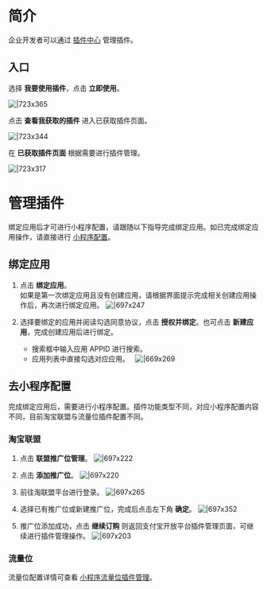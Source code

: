 
# 简介
企业开发者可以通过 [插件中心](https://open.alipay.com/plugin/index) 管理插件。

## 入口
选择 **我要使用插件**，点击 **立即使用**。

![|723x365](https://cdn.nlark.com/yuque/0/2021/png/179989/1640935717522-e6e47cef-7f8d-4680-bce3-b9360c9399f3.png)

点击 **查看我获取的插件** 进入已获取插件页面。

![|723x344](https://cdn.nlark.com/yuque/0/2021/png/179989/1640935118879-1a174e7a-3ced-49bf-945d-c7bf6822dd43.png)

在 **已获取插件页面** 根据需要进行插件管理。

![|723x317](https://cdn.nlark.com/yuque/0/2022/png/179989/1648610894880-bea5714e-efdb-485c-a5fd-ff6a18e35a7e.png)

# 管理插件
绑定应用后才可进行小程序配置，请跟随以下指导完成绑定应用。如已完成绑定应用操作，请直接进行 [小程序配置](https://opendocs.alipay.com/mini/plugin/publish-management#%E5%8E%BB%E5%B0%8F%E7%A8%8B%E5%BA%8F%E9%85%8D%E7%BD%AE)。

## 绑定应用

1. 点击 **绑定应用**。<br/>
如果是第一次绑定应用且没有创建应用，请根据界面提示完成相关创建应用操作后，再次进行绑定应用。
![|697x247](https://cdn.nlark.com/yuque/0/2022/png/179989/1648620522822-7bf092d9-56a6-4cc6-b0bf-6c7e562c2ad4.png)

1. 选择要绑定的应用并阅读勾选同意协议，点击 **授权并绑定**。也可点击 **新建应用**，完成创建应用后进行绑定。
   - 搜索框中输入应用 APPID 进行搜索。
   - 应用列表中直接勾选对应应用。  
   ![|669x269](https://cdn.nlark.com/yuque/0/2022/png/179989/1648621317215-912cd949-cd35-4583-8e0b-a052eff009cd.png) 

## 去小程序配置
完成绑定应用后，需要进行小程序配置。插件功能类型不同，对应小程序配置内容不同，目前淘宝联盟与流量位插件配置不同。

### 淘宝联盟

1. 点击 **联盟推广位管理**。
![|697x222](https://cdn.nlark.com/yuque/0/2022/png/179989/1648621380375-46d2313d-671a-40d5-afc1-99a07d0bdd35.png)

1. 点击 **添加推广位**。
![|697x220](https://cdn.nlark.com/yuque/0/2022/png/179989/1648621385694-76a585f9-8bef-4cf9-961a-e2ce5dbc8d83.png)

1. 前往淘联盟平台进行登录。
![|697x265](https://cdn.nlark.com/yuque/0/2022/png/179989/1648621392029-cfc1680c-f8a1-42dd-b874-5dedbe8bc92f.png)

1. 选择已有推广位或新建推广位，完成后点击左下角 **确定**。
![|697x352](https://cdn.nlark.com/yuque/0/2022/png/179989/1648621397150-4c296502-c208-4283-922f-f2bf918b2fc7.png)

1. 推广位添加成功，点击 **继续订购** 则返回支付宝开放平台插件管理页面，可继续进行插件管理操作。
![|697x203](https://cdn.nlark.com/yuque/0/2022/png/179989/1648621402694-6a898a92-31b2-4409-b05c-242044608fc9.png)


### 流量位
流量位配置详情可查看 [小程序流量位插件管理](https://opendocs.alipay.com/mini/plugin/traffic-manage)。

